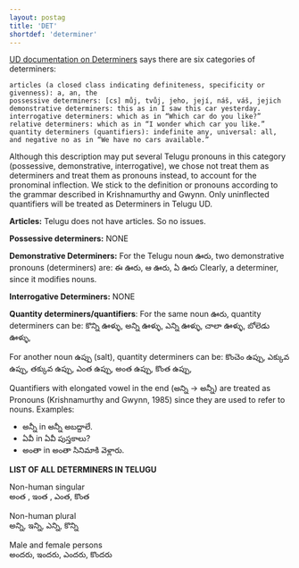 ```yaml
---
layout: postag
title: 'DET'
shortdef: 'determiner'
---
```


[UD documentation on Determiners](http://universaldependencies.org/u/pos/DET.html) says there are six categories of determiners:

>
    articles (a closed class indicating definiteness, specificity or givenness): a, an, the
    possessive determiners: [cs] můj, tvůj, jeho, její, náš, váš, jejich
    demonstrative determiners: this as in I saw this car yesterday.
    interrogative determiners: which as in “Which car do you like?”
    relative determiners: which as in “I wonder which car you like.”
    quantity determiners (quantifiers): indefinite any, universal: all, and negative no as in “We have no cars available.”

Although this description may put several Telugu pronouns in this category (possessive, demonstrative, interrogative), we chose not treat them as determiners and treat them as pronouns instead, to account for the pronominal inflection. We stick to the definition or pronouns according to the grammar described in Krishnamurthy and Gwynn. Only uninflected quantifiers will be treated as Determiners in Telugu UD. 

**Articles:** Telugu does not have articles. So no issues.

**Possessive determiners:** NONE

**Demonstrative Determiners:**
For the Telugu noun ఊరు, two demonstrative pronouns (determiners) are:
ఈ ఊరు, ఆ ఊరు, ఏ ఊరు 
Clearly, a determiner, since it modifies nouns.

**Interrogative Determiners:** NONE

**Quantity determiners/quantifiers**: 
For the same noun ఊరు, quantity determiners can be: కొన్ని ఊళ్ళు, అన్ని ఊళ్ళు, ఎన్ని ఊళ్ళు, చాలా ఊళ్ళు, బోలెడు ఊళ్ళు, 

For another noun ఉప్పు (salt), quantity determiners can be: కొంచెం ఉప్పు, ఎక్కువ ఉప్పు, తక్కువ ఉప్పు, ఎంత ఉప్పు, అంత ఉప్పు, కొంత ఉప్పు,

Quantifiers with elongated vowel in the end (అన్ని -> అన్నీ) are treated as Pronouns (Krishnamurthy and Gwynn, 1985) since they are used to refer to nouns. Examples:
* అన్నీ in అన్నీ అబద్దాలే. 
* ఏవీ in ఏవీ పుస్తకాలు?
* అంతా in అంతా సినిమాకి వెళ్లారు. 

**LIST OF ALL DETERMINERS IN TELUGU**

Non-human singular  
అంత , ఇంత , ఎంత, కొంత

Non-human plural  
అన్ని, ఇన్ని, ఎన్ని, కొన్ని

Male and female persons  
అందరు, ఇందరు, ఎందరు, కొందరు 





